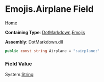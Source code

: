 # Emojis\.Airplane Field

[Home](../../../README.md)

**Containing Type**: [DotMarkdown](../../README.md)\.[Emojis](../README.md)

**Assembly**: DotMarkdown\.dll

```csharp
public const string Airplane = ":airplane:"
```

### Field Value

System\.[String](https://docs.microsoft.com/en-us/dotnet/api/system.string)